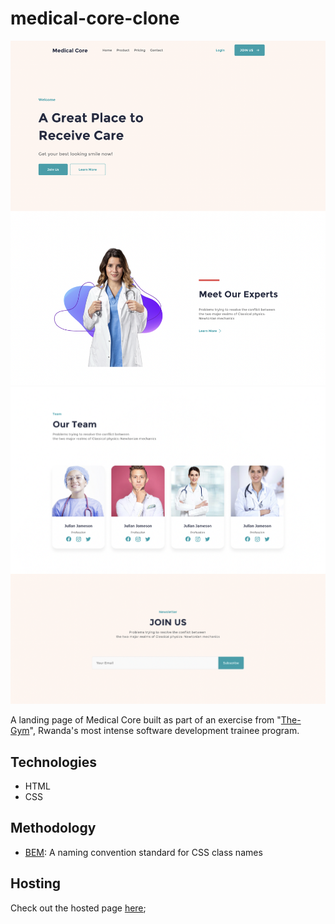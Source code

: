 # medical-core-clone

![Screenshot](assets/screenshot-1.png) ![Screenshot](assets/screenshot-2.png)

A landing page of Medical Core built as part of an exercise from "[The-Gym](https://www.thegym-rwanda.com/)", Rwanda's most intense software development trainee program. 

## Technologies

* HTML
* CSS

## Methodology

* [BEM](https://getbem.com/): A naming convention standard for CSS class names

## Hosting

Check out the hosted page [here]();
